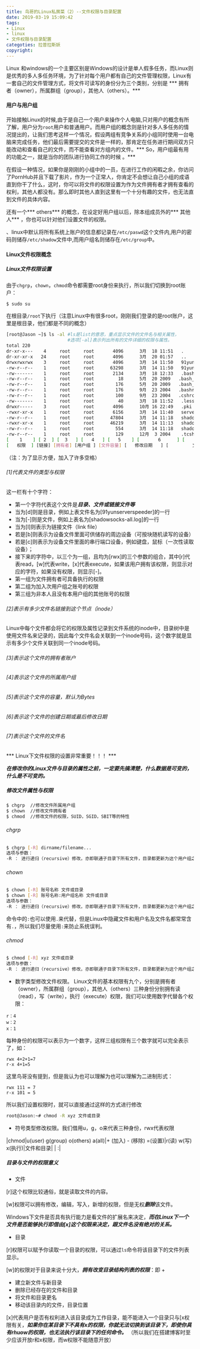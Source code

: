 ```yaml
---
title: 鸟哥的Linux私房菜（2）--文件权限与目录配置
date: 2019-03-19 15:09:42
tags:
- Linux
- linux
- 文件权限与目录配置
categoties: 拉普拉斯妖
copyright:
---
```

Linux 和windows的一个主要区别是Windows的设计是单人假多任务，而Linux则是优秀的多人多任务环境，为了针对每个用户都有自己的文件管理权限，Linux有一套自己的文件管理方式，将文件可读写的身份分为三个类别，分别是 *** 拥有者（owner），所属群组（group），其他人（others）。*** 
#### 用户与用户组
开始接触Linux的时候,由于是自己一个用户来操作个人电脑,只对用户的概念有所了解，用户分为`root`用户和普通用户。而用户组的概念则是针对多人多任务的情况提出的，让我们思考这样一个情况，假设两组有竞争关系的小组同时使用一台电脑来完成任务，他们最后需要提交的文件是一样的，那肯定在任务进行期间双方只能改动和查看自己的文件，而不能查看对方组内的文件。*** So，用户组最有用的功能之一，就是当你的团队进行协同工作的时候 。*** 

在假设一种情况，如果你是刚刚的小组中的一员，在进行工作的闲暇之余，你访问了PornHub并且下载了影片，作为一个正常人，你肯定不会想让自己小组的成语直到你干了什么，这时，你可以将文件的权限设置为作为文件拥有者才拥有查看的权利，其他人都没有。那么即时其他人直到这里有一个十分有趣的文件，也无法直到文件的具体内容。

还有一个*** others*** 的概念，在设定好用户组以后，除本组成员外的*** 其他人*** ，你也可以针对他们设置文件的权限。

、linux中默认将所有系统上账户的信息都记录在`/etc/paswd`这个文件内,用户的密码则储存`/etc/shadow`文件中,而用户组名则储存在`/etc/group`中。

#### Linux文件权限概念
##### Linux文件权限设置
由于`chgrp`，`chown`，`chmod`命令都需要root身份来执行，所以我们切换到root账户：
```bash
$ sudo su
```
在根目录`/root`下执行（注意Linux中有很多root，刚刚我们登录的是root账户，这里是根目录，他们都是不同的概念）
```bash
[root@Jason ~]$ ls -al #ls是list的意思，重点显示文件的文件名与相关属性，
                       #选项[-al]表示列出所有的文件详细的权限与属性。
total 220
dr-xr-x---    4     root     root       4096      3月  18 11:51   .
dr-xr-xr-x   24     root     root       4096      3月  20 01:57   ..
drwxrwxrwx    3     root     root       4096      3月  14 11:50   91yunserverspeeder
-rw-r--r--    1     root     root      63298      3月  14 11:50   91yunserverspeeder.tar.gz
-rw-------    1     root     root       2134      3月  18 12:33   .bash_history
-rw-r--r--    1     root     root         18      5月  20 2009   .bash_logout
-rw-r--r--    1     root     root        176      5月  20 2009   .bash_profile
-rw-r--r--    1     root     root        176      9月  23 2004   .bashrc
-rw-r--r--    1     root     root        100      9月  23 2004   .cshrc
-rw-------    1     root     root         40      3月  18 11:52   .lesshst
drwxr-----    3     root     root       4096      10月 16 22:49   .pki
-rwxr-xr-x    1     root     root       6156      3月  14 11:40   serverspeeder.sh
-rw-r--r--    1     root     root      47804      3月  14 11:18   shadowsocks-all.log
-rwxr-xr-x    1     root     root      46219      3月  14 11:13   shadowsocks-all.sh
-rw-r--r--    1     root     root        554      3月  14 11:18   shadowsocks_r_qr.png
-rw-r--r--    1     root     root        129      12月  3 2004    .tcshrc
[    1    ] [ 2  ] [  3   ] [   4   ] [   5    ] [       6      ] [           7                ]
[   权限  ] [链接] [拥有者] [用户组 ] [文件容量] [   修改日期   ] [         文件名             ]
```
（注：为了显示方便，加入了许多空格）
###### [1]代表文件的类型与权限
这一栏有十个字符：
+ 第一个字符代表这个文件是***目录、文件或链接文件等***
 + 当为[d]则是目录，例如上表文件名为[91yunserverspeeder]的一行
 + 当为[-]则是文件，例如上表名为[shadowsocks-all.log]的一行
 + 当为[l]则表示为链接文件（link file）
 + 若是[b]则表示为设备文件里面可供储存的周边设备（可按块随机读写的设备）
 + 若是[c]则表示为设备文件里面的串行端口设备，例如键盘，鼠标（一次性读取设备）；
+ 接下来的字符中，以三个为一组，且均为[rwx]的三个参数的组合，其中[r]代表read，[w]代表write，[x]代表execute，如果该用户拥有该权限，则显示对应的字符，如果没有权限，则显示[-]。
 + 第一组为文件拥有者可具备执行的权限
 + 第二组为加入次用户组之账号的权限
 + 第三组为非本人且没有本用户组的其他账号的权限

###### [2]表示有多少文件名链接到这个节点（inode）
Linux中每个文件都会将它的权限及属性记录到文件系统的inode中，目录树中是使用文件名来记录的，因此每个文件名会关联到一个inode号码，这个数字就是显示有多少个文件关联到同一个inode号码。
###### [3]表示这个文件的拥有者账户
###### [4]表示这个文件的所属用户组
###### [5]表示这个文件的容量，默认为Bytes
###### [6]表示这个文件的创建日期或最后修改日期
###### [7]表示这个文件的文件名

*** Linux下文件权限的设置非常重要！！！ ***

***在修改你的Linux文件与目录的属性之前，一定要先搞清楚，什么数据是可变的，什么是不可变的。***

##### 修改文件属性与权限
```bash
$ chgrp  //修改文件所属用户组
$ chown  //修改文件拥有者
$ chmod  //修改文件的权限，SUID，SGID，SBIT等的特性
```

###### chgrp
```bash
$ chgrp [-R] dirname/filename...
选项与参数：
-R ： 进行递归（recursive）修改，亦即联通子目录下所有文件，目录都更新为这个用户组之意。

```
###### chown
```bash
$ chown [-R] 账号名称 文件或目录
$ chown [-R] 账号名称:用户组名称 文件或目录
选项与参数：
-R ： 进行递归（recursive）修改，亦即联通子目录下所有文件，目录都更新为这个用户组之意。
```
命令中的`:`也可以使用`.`来代替，但是Linux中隐藏文件和用户名及文件名都常常含有`.`，所以我们尽量使用`:`来防止系统误判。
###### chmod
```bash
$ chmod [-R] xyz 文件或目录
选项与参数：
-R ： 进行递归（recursive）修改，亦即联通子目录下所有文件，目录都更新为这个用户组之意。
```
+ 数字类型修改文件权限。
Linux文件的基本权限有九个，分别是拥有者（owner），所属群组（group），其他人（others）三种身份分别拥有读（read），写（write），执行（execute）权限，我们可以使用数字代替各个权限：
```
r：4
w：2
x：1
```
每种身份的权限可以表示为一个数字，这样三组权限有三个数字就可以完全表示了，如：
```
rwx 4+2+1=7
r-x 4+1=5
```
这里鸟哥没有提到，但是我认为也可以理解为也可以理解为二进制形式：
```
rwx 111 = 7
r-x 101 = 5
```
所以我们设置权限时，就可以直接通过这样的方式进行修改
```bash
root@Jason:~# chmod -R xyz 文件或目录
```
+ 符号类型修改权限。我们借用u，g，o来代表三种身份，rwx代表权限

|chmod|u(user) g(group) o(others) a(all)|+ (加入) - (移除) =(设置)|r(读) w(写) x(执行)|文件和目录|
| :|

##### 目录与文件的权限意义
+ 文件

[r]这个权限比较通俗，就是读取文件的内容。

[w]权限可以拥有修改，编辑，写入，新增的权限，但是无权***删除***该文件。

Windows下文件是否具有执行能力是看文件的扩展名来决定，***而在Linux下一个文件是否能够执行即借由[x]这个权限来决定，跟文件名没有绝对的关系。***

+ 目录

[r]权限可以赋予你读取一个目录的权限，可以通过`ls`命令将该目录下的文件列表显示。

[w]的权限对于目录来说十分大，***拥有改变目录结构列表的权限***：即
+ 
  + 建立新文件与新目录
  + 删除已经存在的文件和目录
  + 将文件和目录更名
  + 移动该目录内的文件，目录位置 

[x]代表用户是否有权利进入该目录成为工作目录，能不能进入一个目录只与[x权限有关，***如果你在某目录下不具有x的权限，你就无法切换到该目录下，即使你具有rhuow的权限，也无法执行该目录下的任何命令。*** （所以我们在搭建博客时至少应该开放r和x权限，而w权限不能随意开放）